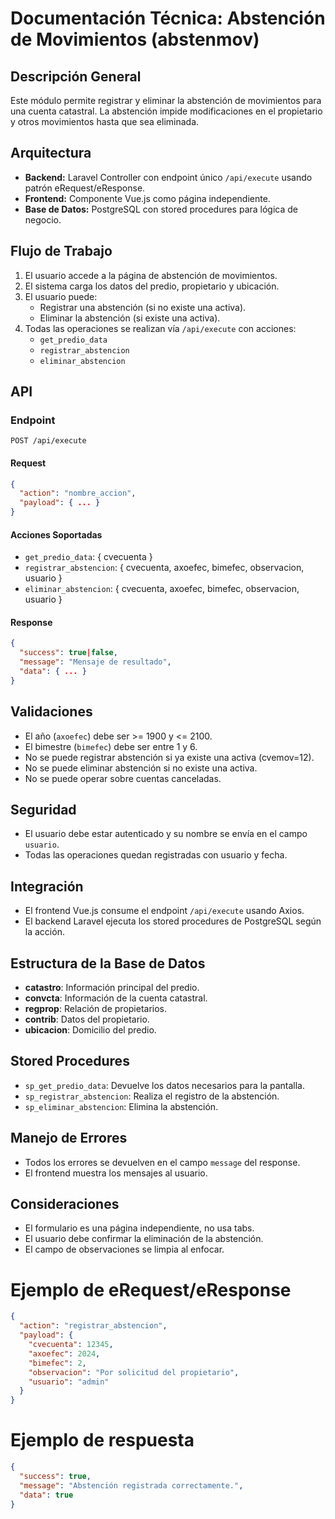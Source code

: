 # Documentación Técnica: Abstención de Movimientos (abstenmov)

## Descripción General
Este módulo permite registrar y eliminar la abstención de movimientos para una cuenta catastral. La abstención impide modificaciones en el propietario y otros movimientos hasta que sea eliminada.

## Arquitectura
- **Backend:** Laravel Controller con endpoint único `/api/execute` usando patrón eRequest/eResponse.
- **Frontend:** Componente Vue.js como página independiente.
- **Base de Datos:** PostgreSQL con stored procedures para lógica de negocio.

## Flujo de Trabajo
1. El usuario accede a la página de abstención de movimientos.
2. El sistema carga los datos del predio, propietario y ubicación.
3. El usuario puede:
   - Registrar una abstención (si no existe una activa).
   - Eliminar la abstención (si existe una activa).
4. Todas las operaciones se realizan vía `/api/execute` con acciones:
   - `get_predio_data`
   - `registrar_abstencion`
   - `eliminar_abstencion`

## API
### Endpoint
`POST /api/execute`

#### Request
```json
{
  "action": "nombre_accion",
  "payload": { ... }
}
```

#### Acciones Soportadas
- `get_predio_data`: { cvecuenta }
- `registrar_abstencion`: { cvecuenta, axoefec, bimefec, observacion, usuario }
- `eliminar_abstencion`: { cvecuenta, axoefec, bimefec, observacion, usuario }

#### Response
```json
{
  "success": true|false,
  "message": "Mensaje de resultado",
  "data": { ... }
}
```

## Validaciones
- El año (`axoefec`) debe ser >= 1900 y <= 2100.
- El bimestre (`bimefec`) debe ser entre 1 y 6.
- No se puede registrar abstención si ya existe una activa (cvemov=12).
- No se puede eliminar abstención si no existe una activa.
- No se puede operar sobre cuentas canceladas.

## Seguridad
- El usuario debe estar autenticado y su nombre se envía en el campo `usuario`.
- Todas las operaciones quedan registradas con usuario y fecha.

## Integración
- El frontend Vue.js consume el endpoint `/api/execute` usando Axios.
- El backend Laravel ejecuta los stored procedures de PostgreSQL según la acción.

## Estructura de la Base de Datos
- **catastro**: Información principal del predio.
- **convcta**: Información de la cuenta catastral.
- **regprop**: Relación de propietarios.
- **contrib**: Datos del propietario.
- **ubicacion**: Domicilio del predio.

## Stored Procedures
- `sp_get_predio_data`: Devuelve los datos necesarios para la pantalla.
- `sp_registrar_abstencion`: Realiza el registro de la abstención.
- `sp_eliminar_abstencion`: Elimina la abstención.

## Manejo de Errores
- Todos los errores se devuelven en el campo `message` del response.
- El frontend muestra los mensajes al usuario.

## Consideraciones
- El formulario es una página independiente, no usa tabs.
- El usuario debe confirmar la eliminación de la abstención.
- El campo de observaciones se limpia al enfocar.

# Ejemplo de eRequest/eResponse
```json
{
  "action": "registrar_abstencion",
  "payload": {
    "cvecuenta": 12345,
    "axoefec": 2024,
    "bimefec": 2,
    "observacion": "Por solicitud del propietario",
    "usuario": "admin"
  }
}
```

# Ejemplo de respuesta
```json
{
  "success": true,
  "message": "Abstención registrada correctamente.",
  "data": true
}
```
